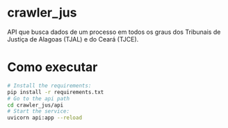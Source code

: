 # crawler_jus
API que busca dados de um processo em todos os graus dos Tribunais de Justiça de Alagoas (TJAL) e do Ceará (TJCE).

# Como executar
```bash
# Install the requirements:
pip install -r requirements.txt
# Go to the api path
cd crawler_jus/api
# Start the service:
uvicorn api:app --reload
```